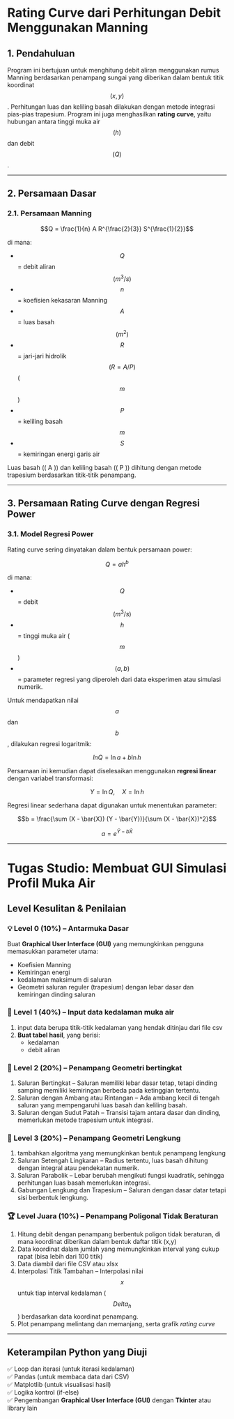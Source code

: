 # Rating Curve dari Perhitungan Debit Menggunakan Manning

## 1. Pendahuluan

Program ini bertujuan untuk menghitung debit aliran menggunakan rumus Manning berdasarkan penampang sungai yang diberikan dalam bentuk titik koordinat $$(x, y)$$. Perhitungan luas dan keliling basah dilakukan dengan metode integrasi pias-pias trapesium. Program ini juga menghasilkan **rating curve**, yaitu hubungan antara tinggi muka air $$(h)$$ dan debit $$(Q)$$.

---

## 2. Persamaan Dasar

### 2.1. Persamaan Manning

$$Q = \frac{1}{n} A R^{\frac{2}{3}} S^{\frac{1}{2}}$$

di mana:
- $$Q$$ = debit aliran $$({m}^3/{s})$$
- $$n$$= koefisien kekasaran Manning
- $$A$$ = luas basah $$({m}^2)$$
- $$R$$= jari-jari hidrolik $$( R = A / P )$$ ($${m}$$)
- $$P$$ = keliling basah $${m}$$
- $$S$$ = kemiringan energi garis air

Luas basah (\( A \)) dan keliling basah (\( P \)) dihitung dengan metode trapesium berdasarkan titik-titik penampang.

---

## 3. Persamaan Rating Curve dengan Regresi Power

### 3.1. Model Regresi Power

Rating curve sering dinyatakan dalam bentuk persamaan power:

$$Q = a h^b$$

di mana:
- $$Q$$ = debit $$({m}^3/{s})$$
- $$h$$ = tinggi muka air ($${m}$$)
- $$( a, b)$$ = parameter regresi yang diperoleh dari data eksperimen atau simulasi numerik.

Untuk mendapatkan nilai $$a$$ dan $$b$$, dilakukan regresi logaritmik:

$$ln Q = \ln a + b \ln h$$

Persamaan ini kemudian dapat diselesaikan menggunakan **regresi linear** dengan variabel transformasi:

$$Y = \ln Q, \quad X = \ln h$$

Regresi linear sederhana dapat digunakan untuk menentukan parameter:

$$b = \frac{\sum (X - \bar{X}) (Y - \bar{Y})}{\sum (X - \bar{X})^2}$$

$$a = e^{\bar{Y} - b \bar{X}}$$

---

# **Tugas Studio: Membuat GUI Simulasi Profil Muka Air**

## **Level Kesulitan & Penilaian**

### 💡 Level 0 (10%) – **Antarmuka Dasar**
Buat **Graphical User Interface (GUI)** yang memungkinkan pengguna memasukkan parameter utama:
- Koefisien Manning
- Kemiringan energi
- kedalaman maksimum di saluran
- Geometri saluran reguler (trapesium) dengan lebar dasar dan kemiringan dinding saluran
  

### 🏅 Level 1 (40%) – **Input data kedalaman muka air**
1. input data berupa titik-titik kedalaman yang hendak ditinjau dari file csv
2. **Buat tabel hasil**, yang berisi:
   - kedalaman
   - debit aliran


### 🏅 Level 2 (20%) – **Penampang Geometri bertingkat**
1. Saluran Bertingkat – Saluran memiliki lebar dasar tetap, tetapi dinding samping memiliki kemiringan berbeda pada ketinggian tertentu.
2. Saluran dengan Ambang atau Rintangan – Ada ambang kecil di tengah saluran yang mempengaruhi luas basah dan keliling basah.
3. Saluran dengan Sudut Patah – Transisi tajam antara dasar dan dinding, memerlukan metode trapesium untuk integrasi.


### 🏅 Level 3 (20%) – **Penampang Geometri Lengkung**
1. tambahkan algoritma yang memungkinkan bentuk penampang lengkung
2. Saluran Setengah Lingkaran – Radius tertentu, luas basah dihitung dengan integral atau pendekatan numerik.
3. Saluran Parabolik – Lebar berubah mengikuti fungsi kuadratik, sehingga perhitungan luas basah memerlukan integrasi.
4. Gabungan Lengkung dan Trapesium – Saluran dengan dasar datar tetapi sisi berbentuk lengkung.


### 🏆 Level Juara (10%) – **Penampang Poligonal Tidak Beraturan**
1. Hitung debit dengan penampang berbentuk poligon tidak beraturan, di mana koordinat diberikan dalam bentuk daftar titik (x,y)
2. Data koordinat dalam jumlah yang memungkinkan interval yang cukup rapat (bisa lebih dari 100 titik)
3. Data diambil dari file CSV atau xlsx
4. Interpolasi Titik Tambahan – Interpolasi nilai $$x$$ untuk tiap interval kedalaman ($${Delta}_h$$) berdasarkan data koordinat penampang.
5. Plot penampang melintang dan memanjang, serta grafik *rating curve*


---

## **Keterampilan Python yang Diuji**
✅ Loop dan iterasi (untuk iterasi kedalaman)  
✅ Pandas (untuk membaca data dari CSV)  
✅ Matplotlib (untuk visualisasi hasil)  
✅ Logika kontrol (if-else)   
✅ Pengembangan **Graphical User Interface (GUI)** dengan **Tkinter** atau library lain 
